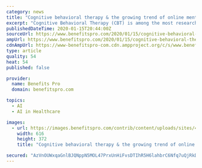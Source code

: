 ```yaml
---
category: news
title: "Cognitive behavioral therapy & the growing trend of online mental health programs"
excerpt: "Cognitive Behavioral Therapy (CBT) is among the most researched and effective approaches used ... Like many consumer-driven online services, cCBT uses artificial intelligence or AI, and interactive algorithms to approximate some of the same back-and-forth exchanges one might expect in face-to-face counseling. In this sense, AI assumes the ..."
publishedDateTime: 2020-01-15T20:44:00Z
sourceUrl: https://www.benefitspro.com/2020/01/15/cognitive-behavioral-therapy-the-growing-trend-of-online-mental-health-programs/
ampUrl: https://www.benefitspro.com/2020/01/15/cognitive-behavioral-therapy-the-growing-trend-of-online-mental-health-programs/?amp=1
cdnAmpUrl: https://www-benefitspro-com.cdn.ampproject.org/c/s/www.benefitspro.com/2020/01/15/cognitive-behavioral-therapy-the-growing-trend-of-online-mental-health-programs/?amp=1
type: article
quality: 54
heat: 54
published: false

provider:
  name: Benefits Pro
  domain: benefitspro.com

topics:
  - AI
  - AI in Healthcare

images:
  - url: https://images.benefitspro.com/contrib/content/uploads/sites/412/2019/04/2018-12-3-computer-616x372-TS.jpg
    width: 616
    height: 372
    title: "Cognitive behavioral therapy & the growing trend of online mental health programs"

secured: "AzVnOUWxqaGnlBJQNppN5MOL47PrxUnHiFvsDTIhR5H6lahbrC6Nfq7uQjRkDryV2GLDDJ4uRAZGUxlO86uInsa68PvuHyMg0RLlIRsRVd7k6QZM+uqGQiSmTVO8ZHvylsKXzUxP112dzHaLe7UqWuBW97q+1GrSRzZ3UrkVAd9fO0IeTIp8zmVz6URjehe3jwy9KEzDir7Etyv+Y0CtLF6+kMInYkl7m4P7FkLUR77oAfVdBv1ZbNwr4iZsOTo/Ok9Xi2f+iNKa8BsmYuBhIOWuwGIy55/0n5SlU38tHag=;kJH4QTsWf+IyMmb2ueOyWA=="
---
```


